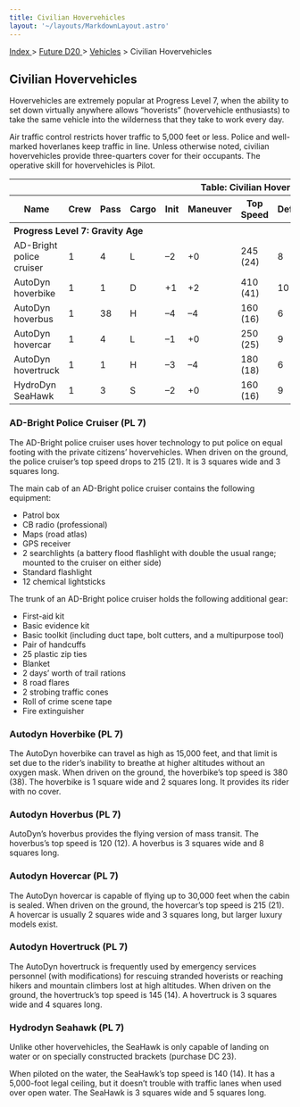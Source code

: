 ```yaml
---
title: Civilian Hovervehicles
layout: '~/layouts/MarkdownLayout.astro'
---
```


[ Index ](/) > [ Future D20 ](/future.d20.srd) > [Vehicles](/future.d20.srd/vehicles) > Civilian Hovervehicles

## Civilian Hovervehicles

Hovervehicles are extremely popular at Progress Level 7, when the ability to
set down virtually anywhere allows “hoverists” (hovervehicle enthusiasts) to
take the same vehicle into the wilderness that they take to work every day.

Air traffic control restricts hover traffic to 5,000 feet or less. Police and
well-marked hoverlanes keep traffic in line. Unless otherwise noted, civilian
hovervehicles provide three-quarters cover for their occupants. The operative
skill for hovervehicles is Pilot.


<table> <tr><th colspan="13">Table: Civilian Hovervehicles</th></tr> <tr><th>Name</th><th>Crew</th><th>Pass</th><th>Cargo</th><th>Init</th><th>Maneuver</th><th>Top Speed</th><th>Defense</th><th>Hard</th><th>Hit Points</th><th>Size</th><th>Purchase DC</th><th>Restriction</th></tr> <tr><th colspan="13" style="text-align: left">Progress Level 7: Gravity Age</th></tr> <tr><td>AD-Bright police cruiser</td><td>1</td><td>4</td><td>L</td><td>–2</td><td>+0</td><td>245 (24)</td><td>8</td><td>5</td><td>32</td><td>H</td><td>38</td><td>Res (+2)</td></tr> <tr class="shaded"><td>AutoDyn hoverbike</td><td>1</td><td>1</td><td>D</td><td>+1</td><td>+2</td><td>410 (41)</td><td>10</td><td>5</td><td>15</td><td>M</td><td>37</td><td>Lic (+1)</td></tr> <tr><td>AutoDyn hoverbus</td><td>1</td><td>38</td><td>H</td><td>–4</td><td>–4</td><td>160 (16)</td><td>6</td><td>5</td><td>45</td><td>G</td><td>45</td><td>Lic (+1)</td></tr> <tr class="shaded"><td>AutoDyn hovercar</td><td>1</td><td>4</td><td>L</td><td>–1</td><td>+0</td><td>250 (25)</td><td>9</td><td>5</td><td>28</td><td>L</td><td>36</td><td>Lic (+1)</td></tr> <tr><td>AutoDyn hovertruck</td><td>1</td><td>1</td><td>H</td><td>–3</td><td>–4</td><td>180 (18)</td><td>6</td><td>8</td><td>35</td><td>G</td><td>42</td><td>Lic (+1)</td></tr> <tr class="shaded"><td>HydroDyn SeaHawk</td><td>1</td><td>3</td><td>S</td><td>–2</td><td>+0</td><td>160 (16)</td><td>9</td><td>5</td><td>30</td><td>L</td><td>36</td><td>Lic (+1)</td></tr> </table>


### AD-Bright Police Cruiser (PL 7)

The AD-Bright police cruiser uses hover technology to put police on equal
footing with the private citizens’ hovervehicles. When driven on the ground,
the police cruiser’s top speed drops to 215 (21). It is 3 squares wide and 3
squares long.

The main cab of an AD-Bright police cruiser contains the following equipment:

  * Patrol box
  * CB radio (professional)
  * Maps (road atlas)
  * GPS receiver
  * 2 searchlights (a battery flood flashlight with double the usual range; mounted to the cruiser on either side)
  * Standard flashlight
  * 12 chemical lightsticks

The trunk of an AD-Bright police cruiser holds the following additional gear:

  * First-aid kit
  * Basic evidence kit
  * Basic toolkit (including duct tape, bolt cutters, and a multipurpose tool)
  * Pair of handcuffs
  * 25 plastic zip ties
  * Blanket
  * 2 days’ worth of trail rations
  * 8 road flares
  * 2 strobing traffic cones
  * Roll of crime scene tape
  * Fire extinguisher

### Autodyn Hoverbike (PL 7)

The AutoDyn hoverbike can travel as high as 15,000 feet, and that limit is set
due to the rider’s inability to breathe at higher altitudes without an oxygen
mask. When driven on the ground, the hoverbike’s top speed is 380 (38). The
hoverbike is 1 square wide and 2 squares long. It provides its rider with no
cover.

### Autodyn Hoverbus (PL 7)

AutoDyn’s hoverbus provides the flying version of mass transit. The hoverbus’s
top speed is 120 (12). A hoverbus is 3 squares wide and 8 squares long.

### Autodyn Hovercar (PL 7)

The AutoDyn hovercar is capable of flying up to 30,000 feet when the cabin is
sealed. When driven on the ground, the hovercar’s top speed is 215 (21). A
hovercar is usually 2 squares wide and 3 squares long, but larger luxury
models exist.

### Autodyn Hovertruck (PL 7)

The AutoDyn hovertruck is frequently used by emergency services personnel
(with modifications) for rescuing stranded hoverists or reaching hikers and
mountain climbers lost at high altitudes. When driven on the ground, the
hovertruck’s top speed is 145 (14). A hovertruck is 3 squares wide and 4
squares long.

### Hydrodyn Seahawk (PL 7)

Unlike other hovervehicles, the SeaHawk is only capable of landing on water or
on specially constructed brackets (purchase DC 23).

When piloted on the water, the SeaHawk’s top speed is 140 (14). It has a
5,000-foot legal ceiling, but it doesn’t trouble with traffic lanes when used
over open water. The SeaHawk is 3 squares wide and 5 squares long.

